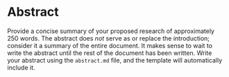 # Abstract

Provide a concise summary of your proposed research of approximately 250
words. The abstract does _not_ serve as or replace the introduction; consider 
it a summary of the entire document. It makes sense to wait to write the abstract
until the rest of the document has been written. Write your abstract using
the `abstract.md` file, and the template will automatically include it.
